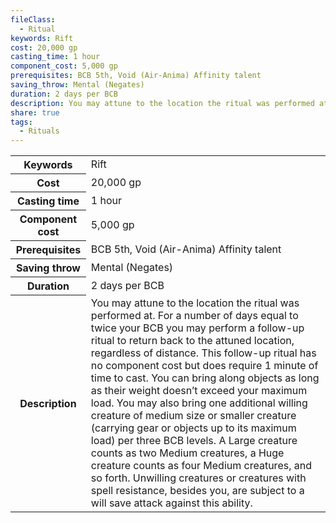 ```yaml
---
fileClass:
  - Ritual
keywords: Rift
cost: 20,000 gp
casting_time: 1 hour
component_cost: 5,000 gp
prerequisites: BCB 5th, Void (Air-Anima) Affinity talent
saving_throw: Mental (Negates)
duration: 2 days per BCB
description: You may attune to the location the ritual was performed at. For a number of days equal to twice your BCB you may perform a follow-up ritual to return back to the attuned location, regardless of distance. This follow-up ritual has no component cost but does require 1 minute of time to cast. You can bring along objects as long as their weight doesn’t exceed your maximum load. You may also bring one additional willing creature of medium size or smaller creature (carrying gear or objects up to its maximum load) per three BCB levels. A Large creature counts as two Medium creatures, a Huge creature counts as four Medium creatures, and so forth. Unwilling creatures or creatures with spell resistance, besides you, are subject to a will save attack against this ability.
share: true
tags:
  - Rituals
---
```

<p><span style="overflow-x: auto;"><table><tbody><tr><th>Keywords</th><td>Rift</td></tr><tr><th>Cost</th><td>20,000 gp</td></tr><tr><th>Casting time</th><td>1 hour</td></tr><tr><th>Component cost</th><td>5,000 gp</td></tr><tr><th>Prerequisites</th><td>BCB 5th, Void (Air-Anima) Affinity talent</td></tr><tr><th>Saving throw</th><td>Mental (Negates)</td></tr><tr><th>Duration</th><td>2 days per BCB</td></tr><tr><th>Description</th><td>You may attune to the location the ritual was performed at. For a number of days equal to twice your BCB you may perform a follow-up ritual to return back to the attuned location, regardless of distance. This follow-up ritual has no component cost but does require 1 minute of time to cast. You can bring along objects as long as their weight doesn’t exceed your maximum load. You may also bring one additional willing creature of medium size or smaller creature (carrying gear or objects up to its maximum load) per three BCB levels. A Large creature counts as two Medium creatures, a Huge creature counts as four Medium creatures, and so forth. Unwilling creatures or creatures with spell resistance, besides you, are subject to a will save attack against this ability.</td></tr></tbody></table></span></p>